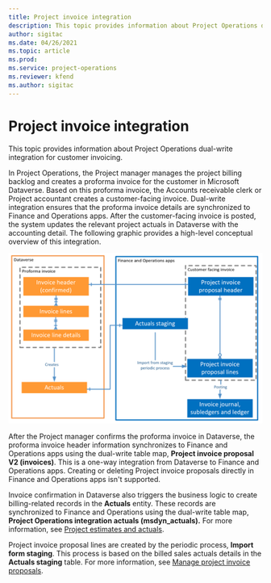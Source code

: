 ```yaml
---
title: Project invoice integration
description: This topic provides information about Project Operations dual-write integration for customer invoicing.
author: sigitac
ms.date: 04/26/2021
ms.topic: article
ms.prod:
ms.service: project-operations
ms.reviewer: kfend 
ms.author: sigitac
---
```


# Project invoice integration

This topic provides information about Project Operations dual-write integration for customer invoicing.

In Project Operations, the Project manager manages the project billing backlog and creates a proforma invoice for the customer in Microsoft Dataverse. Based on this proforma invoice, the Accounts receivable clerk or Project accountant creates a customer-facing invoice. Dual-write integration ensures that the proforma invoice details are synchronized to Finance and Operations apps. After the customer-facing invoice is posted, the system updates the relevant project actuals in Dataverse with the accounting detail. The following graphic provides a high-level conceptual overview of this integration.

   ![Project invoice integration](./media/DW5Invoicing.png)

After the Project manager confirms the proforma invoice in Dataverse, the proforma invoice header information synchronizes to Finance and Operations apps using the dual-write table map, **Project invoice proposal V2 (invoices)**. This is a one-way integration from Dataverse to Finance and Operations apps. Creating or deleting Project invoice proposals directly in Finance and Operations apps isn't supported.

Invoice confirmation in Dataverse also triggers the business logic to create billing-related records in the **Actuals** entity. These records are synchronized to Finance and Operations using the dual-write table map, **Project Operations integration actuals (msdyn\_actuals).** For more information, see [Project estimates and actuals](resource-dual-write-estimates-actuals.md). 

Project invoice proposal lines are created by the periodic process, **Import form staging**. This process is based on the billed sales actuals details in the **Actuals staging** table. For more information, see [Manage project invoice proposals](../invoicing/format-update-project-invoice-proposals.md#create-project-invoice-proposals). 
